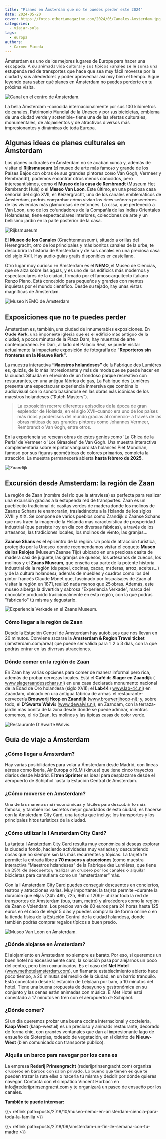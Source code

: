 ```yaml
---
title: "Planes en Ámsterdam que no te puedes perder este 2024"
date: 2024-05-20
cover: https://fotos.etheriamagazine.com/2024/05/Canales-Amsterdam.jpg
categories: 
  - viajar-sola
tags: 
  - europa
authors: 
  - Carmen Pineda
---
```


Ámsterdam es uno de los mejores lugares de Europa para hacer una escapada. A su animada 
vida cultural y sus típicos canales se le suma una estupenda red de transportes que hace 
que sea muy fácil moverse por la ciudad y sus alrededores y poder aprovechar así muy 
bien el tiempo. Sigue leyendo para saber qué planes en Ámsterdam no puedes perderte en 
tu próxima visita. 

![Canal en el centro de Ámsterdam.](https://fotos.etheriamagazine.com/2024/05/Canales-Amsterdam.jpg "Canal en el centro de Ámsterdam. © Carmen Pineda.")

La bella Ámsterdam -conocida internacionalmente por sus 100 kilómetros de canales, 
Patrimonio Mundial de la Unesco y por sus bicicletas, emblema de una ciudad verde y 
sostenible- tiene una de las ofertas culturales, monumentales, de alojamientos y de 
atractivos diversos más impresionantes y dinámicas de toda Europa. 

## Algunas ideas de planes culturales en Ámsterdam

Los planes culturales en Ámsterdam no se acaban nunca y, además de visitar el 
**Rijksmuseum** (el museo de arte más famoso y grande de los Países Bajos con obras de 
sus grandes pintores como Van Gogh, Vermeer y Rembrandt), podemos encontrar otros menos 
conocidos, pero interesantísimos, como el **Museo de la casa de Rembrandt** (Museum Het 
Rembrandt Huis) o el **Museo Van Loon**. Este último, en una preciosa casa señorial del 
siglo XVII, en Keizergracht, uno de los canales emblemáticos de Ámsterdam, podrás 
comprobar cómo vivían los ricos señores poseedores de las viviendas más glamurosas de 
entonces. La casa, que perteneció a Van Loon, uno de los cofundadores de la Compañía de 
las Indias Orientales Holandesas, tiene espectaculares interiores, colecciones de arte y 
un bellísimo jardín en la parte posterior de la casa. 

![Rijksmuseum](https://fotos.etheriamagazine.com/2024/05/amsterdam-Rijksmuseum.jpg "Rijksmuseum. © Frans Ruiter.")

El **Museo de los Canales** (Grachtenmuseum), situado a orillas del Herengracht, otro de 
los principales y más bonitos canales de la urbe, te descubrirá la historia de Ámsterdam 
y de sus canales en una preciosa casa del siglo XVII. Hay audio-guías gratis disponibles 
en castellano. 

Otro lugar muy curioso en Ámsterdam es el **NEMO**, el Museo de Ciencias, que se alza 
sobre las aguas, y es uno de los edificios más modernos y espectaculares de la ciudad, 
firmado por el famoso arquitecto italiano Renzo Piano. Está concebido para pequeños y 
grandes con mentes inquietas por el mundo científico. Desde su tejado, hay unas vistas 
magníficas de Ámsterdam. 

![Museo NEMO de Ámsterdam](https://fotos.etheriamagazine.com/2024/05/Amsterdam-museo-nemo.jpg "Museo NEMO. © Carmen Pineda.")

## Exposiciones que no te puedes perder

Ámsterdam es, también, una ciudad de innumerables exposiciones. En **Oude Kerk**, una 
imponente iglesia que es el edificio más antiguo de la ciudad, a pocos minutos de la 
Plaza Dam, hay muestras de arte contemporáneo. En Dam, al lado del Palacio Real, se 
puede visitar actualmente la impactante exposición de fotografía de **"Reporteros sin 
fronteras en la Nieuwe Kerk"**. 

La muestra interactiva **“Maestros holandeses”** de la Fabrique des Lumières es, quizás, 
de lo más impresionante y más de moda que se puede hacer en la ciudad. Situada en el 
recinto de un frondoso parque recreativo con restaurantes, en una antigua fábrica de 
gas, La Fabrique des Lumières presenta una espectacular experiencia inmersiva que 
combina lo audiovisual con lo sonoro basándose en las obras más icónicas de los maestros 
holandeses (“Dutch Masters”). 

> La exposición recorre diferentes episodios de la época de gran esplendor de Holanda, en 
> el siglo XVII–cuando era uno de los países más ricos y poderosos del mundo gracias al 
> comercio– a través de las obras míticas de sus grandes pintores como Johannes Vermeer, 
> Rembrandt o Van Gogh, entre otros. 

En la experiencia se recrean obras de estos genios como 'La Chica de la Perla' de 
Vermeer o 'Los Girasoles' de Van Gogh. Una muestra interactiva complementaria sobre el 
pintor vanguardista holandés Piet Mondrian, famoso por sus figuras geométricas de 
colores primarios, completa la atracción. La muestra permanecerá abierta **hasta febrero 
de 2025**. 

![Zaandijk](https://fotos.etheriamagazine.com/2024/05/Amstedam-Zaandijk.jpg "Zaandijk. © Koen Smilde.")

## Excursión desde Amsterdam: la región de Zaan

La región de Zaan (nombre del río que la atraviesa) es perfecta para realizar una 
excursión gracias a la estupenda red de transportes. Zaan es un pueblecito tradicional 
de casitas verdes de madera donde los molinos de Zaanse Schans te enamorarán, 
trasladándote a la Holanda de los siglos XVIII y XIX. Se compone de varios pueblos como 
Zaandijk o Zaanse Schans que nos traen la imagen de la Holanda más característica de 
prosperidad industrial (que persiste hoy en día con diversas fábricas), a través de los 
artesanos, las tradiciones locales, los molinos de viento, las granjas… 

**Zaanse Shans** es el epicentro de la región. Un polo de atracción turística, protegido 
por la Unesco, donde recomendamos visitar el coqueto **Museo de los Relojes** (Museum 
Zaanse Tijd) ubicado en una preciosa casita de madera casi de juguete, las granjas de 
quesos, los artesanos de zuecos, los molinos y el **Zaans Museum**, que enseña esa parte 
de la potente historia industrial de la región (de papel, cocinas, cacao, maderas, 
arroz, aceites…) y de la cultura holandesa, además de muebles y cuadros como los del 
pintor francés Claude Monet que, fascinado por los paisajes de Zaan al visitar la región 
en 1871, realizó nada menos que 25 obras. Además, este museo alberga la divertida y 
sabrosa “Experiencia Verkade”, marca del chocolate producido tradicionalmente en esta 
región, con la que podrás "fabricarlo" tú misma y degustarlo. 

![Experiencia Verkade en el Zaans Museum.](https://fotos.etheriamagazine.com/2024/05/Amsterdam-Zaan-Verkade-Experience.jpg "Experiencia Verkade en el Zaans Museum. © Carmen Pineda.")

### Cómo llegar a la región de Zaan

Desde la Estación Central de Ámsterdam hay autobuses que nos llevan en 20 minutos. 
Conviene sacarse la **Amsterdam & Region Travel ticket** (iamsterdam.com/area) que puede 
ser válida para 1, 2 o 3 días, con la que podrás entrar en las diversas atracciones. 

### Dónde comer en la región de Zaan

En Zaan hay varias opciones para comer de manera informal pero rica, además de probar 
cervezas locales. Está el **Café de Slager en Zaandijk** ( www.slageraandesschans.nl) en 
una casa declarada monumento nacional de la Edad de Oro holandesa (siglo XVII); el 
**Lab44** ( www.lab-44.nl) en Zaandam, ubicado en una antigua fábrica de armas; el 
restaurante-cervecería **Brouwerij Hoop en Zaandijk** (www.brouwerijhoop-nl); y, sobre 
todo, el **D**'**Swarte Walvis** (www.dewalvis.nl), en Zaandam, con la terraza-jardín 
más bonita de la zona desde donde se puede admirar, mientras comemos, el río Zaan, los 
molinos y las típicas casas de color verde. 

![Restaurante D´Swarte Walvis.](https://fotos.etheriamagazine.com/2024/05/Restaurante-Swarte-Walvis-Zaandam.jpg "Restaurante D'Swarte Walvis. © Carmen Pineda.")

## Guía de viaje a Ámsterdam

### ¿Cómo llegar a Ámsterdam?

Hay varias posibilidades para volar a Ámsterdam desde Madrid, con líneas aéreas como 
Iberia, Air Europa o KLM (klm.es) que tiene cinco trayectos diarios desde Madrid. El 
**tren Sprinter** es ideal para desplazarse desde el aeropuerto de Schiphol hasta la 
Estación Central de Amsterdam. 

### ¿Cómo moverse en Amsterdam?

Una de las maneras más económicas y fáciles para descubrir lo más famoso, y también los 
secretos mejor guardados de esta ciudad, es hacerse con la Amsterdam City Card, una 
tarjeta que incluye los transportes y los principales hitos turísticos de la ciudad. 

### ¿Cómo utilizar la I Amsterdam City Card?

La tarjeta [I Amsterdam City 
Card](https://www.civitatis.com/es/amsterdam/amsterdam-city-card/?aid=10211) resulta muy 
económica si deseas explorar la ciudad a fondo, haciendo actividades muy variadas y 
descubriendo cosas que no siempre son las más recurrentes y tópicas. La tarjeta te 
permite: la entrada libre a **70 museos y atracciones** (como muestra interactiva 
“Maestros holandeses” de la Fabrique des Lumières, que tiene un 25% de descuento); 
realizar un crucero por los canales o alquilar bicicletas para camuflarte como un 
“amsterdamer” más. 

Con la I Amsterdam City Card puedes conseguir descuentos en conciertos, teatros y 
atracciones varias. Muy importante: la tarjeta permite –durante la duración que elijas 
(24h, 48h, 72h, 96h o 120h)– utilizar toda la red de transportes de Ámsterdam (bus, 
tram, metro) y alrededores como la región de Zaan o Volendam. Los precios van de 60 
euros para 24 horas hasta 125 euros en el caso de elegir 5 días y puedes comprarla de 
forma online o en la tienda física de la Estación Central de la ciudad holandesa, donde 
también podrás comprar regalos típicos a buen precio. 

![Museo Van Loon en Ámsterdam.](https://fotos.etheriamagazine.com/2024/05/Amsterdam-Jardin-del-Museo-Van-Loon.jpg "El Museo Van Loon está incluido con la tarjeta I Amsterdam City Card. © Carmen Pineda.")

### ¿Dónde alojarse en Ámsterdam?

El alojamiento en Ámsterdam no siempre es barato. Por eso, si queremos un buen hotel no 
excesivamente caro, la solución pasa por alejarnos un poco del centro, pero bien 
comunicados. Es el caso del **Met Hotel** (www.methotelamsterdam.com), un flamante 
establecimiento abierto hace poco tiempo, a 20 minutos del meollo de la ciudad, en un 
barrio tranquilo. Está conectado desde la estación de Lelylaan por tram, a 10 minutos 
del hotel. Tiene una buena propuesta de desayuno y gastronómica en su conjunto y las 
cenas están animadas con música. El Met Hotel está conectado a 17 minutos en tren con el 
aeropuerto de Schiphol. 

### ¿Dónde comer?

Si un día queremos probar una buena cocina internacional y coctelería, **Kaap West** 
(kaap-west.nl) es un precioso y animado restaurante, decorado de forma chic, con grandes 
ventanales que dan al impresionante lago de ensueño de Sloterplas, rodeado de 
vegetación, en el distrito de **Nieuw-West** (bien comunicado con transporte público). 

### Alquila un barco para navegar por los canales

La empresa **Rederij Prinsengracht** (rederijprinsengracht.com) organiza cruceros en 
barcos con salón privado. Lo bueno que tienen es que te pueden trazar la ruta ellos o 
hacerla tú misma y decidir por dónde quieres navegar. Contacta con el simpático Vincent 
Horbach en info@rederijprinsengracht.com y te organizará un paseo de ensueño por los 
canales. 

**También te puede interesar:** 

{{< reflink path=posts/2018/10/museo-nemo-en-amsterdam-ciencia-para-toda-la-familia >}} 

{{< reflink path=posts/2018/09/amsterdam-un-fin-de-semana-con-tu-madre >}}

